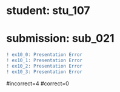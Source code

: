 # student: stu_107
# submission: sub_021

```diff
! ex10_0: Presentation Error
! ex10_1: Presentation Error
! ex10_2: Presentation Error
! ex10_3: Presentation Error
```
#incorrect=4
#correct=0
